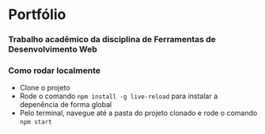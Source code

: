 # Portfólio
### Trabalho acadêmico da disciplina de Ferramentas de Desenvolvimento Web

### Como rodar localmente

- Clone o projeto
- Rode o comando `npm install -g live-reload` para instalar a depenência de forma global
- Pelo terminal, navegue até a pasta do projeto clonado e rode o comando `npm start`
